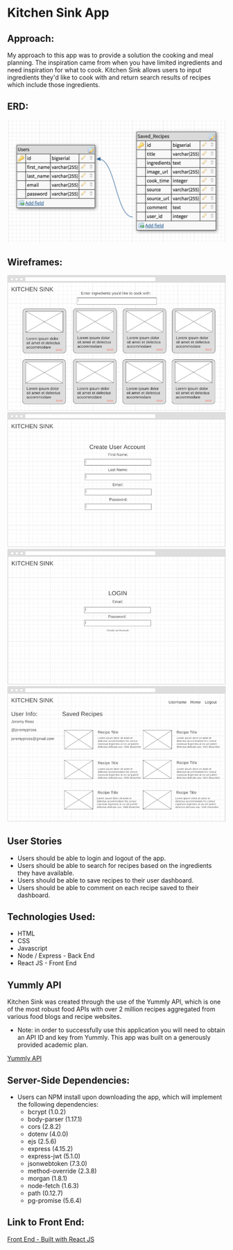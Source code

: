 # Kitchen Sink App

## Approach:
My approach to this app was to provide a solution the cooking and meal planning.  The inspiration came from when you have limited ingredients and need inspiration for what to cook.  Kitchen Sink allows users to input ingredients they'd like to cook with and return search results of recipes which include those ingredients.

## ERD:
![ERD](/public/img/erd.png)

## Wireframes:
![wireframe1](/public/img/wireframe-search.png)
![wireframe2](/public/img/wireframe-create.png)
![wireframe3](/public/img/wireframe-login.png)
![wireframe4](/public/img/wireframe-dashboard.png)

## User Stories
* Users should be able to login and logout of the app.
* Users should be able to search for recipes based on the ingredients they have available.
* Users should be able to save recipes to their user dashboard.
* Users should be able to comment on each recipe saved to their dashboard.

## Technologies Used:
* HTML
* CSS
* Javascript
* Node / Express - Back End
* React JS - Front End

## Yummly API
Kitchen Sink was created through the use of the Yummly API, which is one of the most robust food APIs with over 2 million recipes aggregated from various food blogs and recipe websites.  
 - Note: in order to successfully use this application you will need to obtain an API ID and key from Yummly. This app was built on a generously provided academic plan.

[Yummly API](https://developer.yummly.com/)

## Server-Side Dependencies:
* Users can NPM install upon downloading the app, which will implement the following dependencies:
  - bcrypt (1.0.2)
  - body-parser (1.17.1)
  - cors (2.8.2)
  - dotenv (4.0.0)
  - ejs (2.5.6)
  - express (4.15.2)
  - express-jwt (5.1.0)
  - jsonwebtoken (7.3.0)
  - method-override (2.3.8)
  - morgan (1.8.1)
  - node-fetch (1.6.3)
  - path (0.12.7)
  - pg-promise (5.6.4)

## Link to Front End:
[Front End - Built with React JS](https://github.com/jeremypross/kitchen-sink-frontend)
